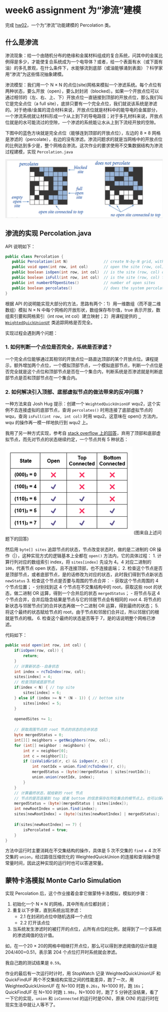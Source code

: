 # week6 assignment 为“渗流”建模

完成 [hw02](https://sp23.datastructur.es/materials/hw/hw2/)，一个为“渗流”功能建模的 Percolation 类。

## 什么是渗流

渗流现象：给一个由随机分布的绝缘和金属材料组成的复合系统，问其中的金属比例得是多少，才能使复合系统成为一个电导体？或者，给一个表面有水（或下面有油）的多孔景观，在什么条件下，水能够流到底部（或油能够涌到表面）？科学家用“渗流”为这些情况抽象建模。

渗流模型：我们用一个 N × N 的点位(site)网格来模拟一个渗滤系统。每个点位有两种状态，要么开放（open），要么封封闭（blocked）。如果一个开放点位可以通过相邻的（左、右、上、下）开放点位一直链接到顶部的开放点位，那么我们叫它是完全点位（a full site），底排只要有一个完全点位，我们就说该系统是渗滤的。对于绝缘/金属的混合材料来说，开放点位就是材料中的能导电的金属部分，一个渗流系统就让材料形成一个从上到下的导电路径；对于多孔材料来说，开放点位就是的水可能流过的空隙，一个渗滤的系统能让水从上到下流经开放的空隙。

下图中的蓝色方块就是完全点位（能够连到顶部的开放点位），左边的 8 × 8 网格是渗滤的（percolate），右边的没有渗滤。渗流问题求的就是当网格中的开放点位的比例达到多少是，整个网格会渗流。这次作业的要求使用不交集数据结构为渗流过程建模，实现 `Percolation.java`

![percolation-model](../images/percolation-model.png)

## 渗流的实现 Percolation.java

API 说明如下：

```java
public class Percolation {
   public Percolation(int N)                // create N-by-N grid, with all sites initially blocked
   public void open(int row, int col)       // open the site (row, col) if it is not open already
   public boolean isOpen(int row, int col)  // is the site (row, col) open?
   public boolean isFull(int row, int col)  // is the site (row, col) full?
   public int numberOfOpenSites()           // number of open sites
   public boolean percolates()              // does the system percolate?
}
```

根据 API 的说明能实现大部分的方法，思路有两个：1）用一维数组（而不是二维数组）模拟 N × N 中每个网格的开放形状，数组保存布尔值，true 表示开放，数组索引要和网格索引（int row, int col）建立映射；2）用课程提供的 [` WeightedQuickUnionUF`](https://algs4.cs.princeton.edu/15uf/WeightedQuickUnionUF.java.html) 类追踪网格是否完全。

实现过程会遇到两个问题：

### 1. 如何判断一个点位是否完全，系统是否渗滤？

一个完全点位能够通过其相邻的开放点位一路直达顶部的某个开放点位。课程提示，额外增加两个点位，一个模拟顶部节点，一个模拟底部节点，判断一个点位是否完全就是这个点位和顶部节点是否在一个集合内，判断系统是否渗滤就是判断底部节点是否和顶部节点在一个集合内。

### 2. 如何解决引入顶部、底部虚拟节点的做法带来的反冲问题？

一种方法来自 Josh Hug 提示：创建一个 `WeightedQuickUnionUF` wqu2，这个实例不去连接虚拟的底部节点，查询 `percolates()` 时用连接了底部虚拟节点的 wqu，查询 `isFull(int row, int col)` 时用 wqu2。这意味在 open() 方法内，wqu 的操作再一模一样地执行到 wqu2 上。

我用了另一种方式实现，参考自 [stack overflow 上的回答](https://stackoverflow.com/questions/61396690/how-to-handle-the-backwash-problem-in-percolation-without-creating-an-extra-wuf)，弃用了顶部和底部虚拟节点，而先对节点的状态继续约定，一个节点共有 5 种状态：

![states of site](../images/status%20of%20sites.png)
(图来自上述问题下的回答)

然后用 `byte[] sites` 追踪节点的状态，节点改变状态时，做的是二进制的 OR 操作（|），这种实现方式的逻辑基本上全都在 `open()` 方法内，它的具体过程：
    1. 计算行列对应的数组索引 index，将 `sites[index]` 先设为 4。4 对应二进制的 `100`，代表节点 open 状态，且不连接顶部，也不连接底端；
    2. 检查这个节点是否是顶部节点，或者底部节点，是的话修改为对应的状态，此时我们得到节点新状态 `newStatus`
    3. 检查这个节点是否要与周围的节点合并：
        - 获取这个节点周围的 4 个节点位置；
        - 分别找到这 4 个节点在不交集结构中的 root，获取这些 root 的状态，做二进制 OR 运算，得到一个合并后的状态 `mergedStatus`；
        - 将节点与这 4 个节点合并，合并后隐含结果是节点与它的邻居节点会有相同的 root
    4. 将节点的新状态与邻居节点们的合并状态再做一个二进制 OR 运算，得到最终的状态；
    5. 将这个最终的状态赋给节点的 root，由于节点和邻居们合并过，所以邻居们的根就是节点的根。
    6. 检查这个最终的状态是否等于 7，是的话说明整个网格已渗滤。

代码如下：

```java
public void open(int row, int col) {
    if(isOpen(row, col)) {
        return;
    }
    // 计算新状态--自身状态
    int index = rcToIndex(row, col);
    sites[index] = 4;
    // 检查顶部或底部节点
    if(index < N) { // top site
        sites[index] = 6;
    } else if (index >= N * (N - 1)) { // bottom site
        sites[index] = 5;
    }

    openedSites += 1;

    // 获取周围节点的 root 节点的状态的合并状态
    byte mergedStatus = 0;
    int[][] neighbors = getNeighbors(row, col);
    for (int[] neighbor : neighbors) {
        int r = neighbor[0];
        int c = neighbor[1];
        if (isValidGrid(r, c) && isOpen(r, c)) {
            int rootIdx = union.find(rcToIndex(r, c));
            mergedStatus = (byte)(mergedStatus | sites[rootIdx]);
            union.union(rootIdx, index);
        }
    }
    // 计算最终状态，赋给新的 root 节点
    // 节点的是否连接到 top 或者 bottom 的信息保存在所在集合的根节点上。也可以保存到节点自身
    mergedStatus = (byte)(mergedStatus | sites[index]);
    int newRootIndex = union.find(index);
    sites[newRootIndex] = (byte)(sites[newRootIndex] | mergedStatus);

    if(sites[newRootIndex] == 7) {
        isPercolated = true;
    }
}
```

方法中运行时主要消耗在不交集结构的操作，具体是 5 次不交集的 `find` + 4 次不交集的 `union`，经过路径压缩优化的 WeightedQuickUnion 的连接和查询操作是常量时间，因此这种实现的运行时也可以答道常量。

## 蒙特卡洛模拟 Monte Carlo Simulation

实现 Percolation 后，这个作业接着会拿它做蒙特卡洛模拟，模拟的步骤：

1. 初始化一个 N × N 的网格，其中所有点位都封闭；
2. 重复以下步骤，直到系统出现渗滤：
    - 2.1 在封闭的点位中随机选择一个点位
    - 2.2 打开该点位
3. 当系统发生渗滤时的被打开的点位，占所有点位的比例，就得到了一个该系统的渗滤阈值的估计值。

如，在一个20 × 20的网格中相继打开点位，那么可以得到渗滤阈值的估计值是 204/400=0.51，表示第 204 个点位打开时系统就会渗滤。

我自己跑的测试结果是 `0.59`。

作业的最后有一次运行时计时，用 StopWatch 记录 WeightedQuickUnionUF 和 QuickFindUF 两个不交集结构实现之间的性能差异，跑了一次，用 WeightedQuickUnionUF 在 N=100 时跑 `0.26s`，N=1000 时，跑 `16s`；QuickFindUF 在 N=100 时跑 `1.98s`，N=1000 时，跑了 5 分钟还没结果，看了一下它的实现，`union` 和 `isConnected` 的运行时是O(N)，原来 O(N) 的运行时在现实生活中就让人等不了。